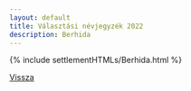 ```yaml
---
layout: default
title: Választási névjegyzék 2022
description: Berhida
---
```


{% include settlementHTMLs/Berhida.html %}

[Vissza](./)